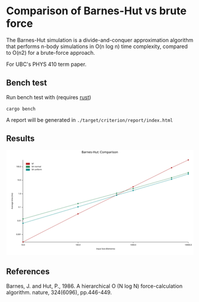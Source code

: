 # Comparison of Barnes-Hut vs brute force

The Barnes-Hut simulation is a divide-and-conquer approximation algorithm that performs 
n-body simulations in O(n log n) time complexity, compared to O(n2) for a brute-force 
approach.

For UBC's PHYS 410 term paper.

## Bench test

Run bench test with (requires [rust](https://www.rust-lang.org/tools/install))

```
cargo bench
```

A report will be generated in `./target/criterion/report/index.html`

## Results

![results.svg](https://raw.githubusercontent.com/lucasvanmol/barnes-hut-bench/master/results.svg)

## References

Barnes, J. and Hut, P., 1986. A hierarchical O (N log N) force-calculation algorithm. nature, 324(6096), pp.446-449.
